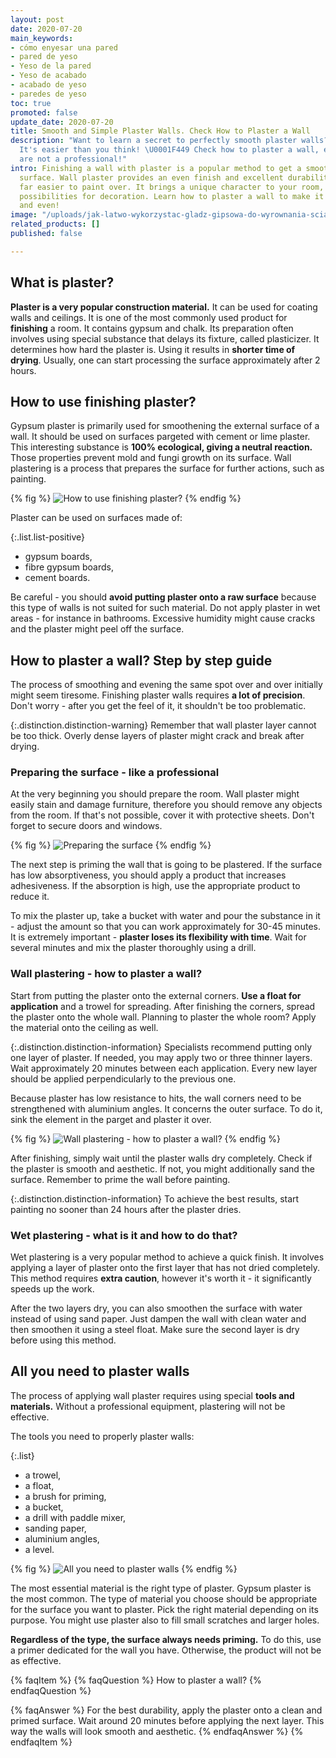 ```yaml
---
layout: post
date: 2020-07-20
main_keywords:
- cómo enyesar una pared
- pared de yeso
- Yeso de la pared
- Yeso de acabado
- acabado de yeso
- paredes de yeso
toc: true
promoted: false
update_date: 2020-07-20
title: Smooth and Simple Plaster Walls. Check How to Plaster a Wall
description: "Want to learn a secret to perfectly smooth plaster walls? \U0001F481‍♂️
  It's easier than you think! \U0001F449 Check how to plaster a wall, even if you
  are not a professional!"
intro: Finishing a wall with plaster is a popular method to get a smooth and aesthetic
  surface. Wall plaster provides an even finish and excellent durability. It is also
  far easier to paint over. It brings a unique character to your room, offering endless
  possibilities for decoration. Learn how to plaster a wall to make it perfectly smooth
  and even!
image: "/uploads/jak-latwo-wykorzystac-gladz-gipsowa-do-wyrownania-scian.jpg"
related_products: []
published: false

---
```

## What is plaster?

**Plaster is a very popular construction material.** It can be used for coating walls and ceilings. It is one of the most commonly used product for **finishing** a room. It contains gypsum and chalk. Its preparation often involves using special substance that delays its fixture, called plasticizer. It determines how hard the plaster is. Using it results in **shorter time of drying**. Usually, one can start processing the surface approximately after 2 hours.

## How to use finishing plaster?

Gypsum plaster is primarily used for smoothening the external surface of a wall. It should be used on surfaces pargeted with cement or lime plaster. This interesting substance is **100% ecological, giving a neutral reaction.** Those properties prevent mold and fungi growth on its surface. Wall plastering is a process that prepares the surface for further actions, such as painting.

{% fig %}
![How to use finishing plaster?](/uploads/1-gladz.jpg "How to use finishing plaster?")
{% endfig %}

Plaster can be used on surfaces made of:

{:.list.list-positive}
* gypsum boards,
* fibre gypsum boards,
* cement boards.

Be careful - you should **avoid putting plaster onto a raw surface** because this type of walls is not suited for such material. Do not apply plaster in wet areas - for instance in bathrooms. Excessive humidity might cause cracks and the plaster might peel off the surface.

## How to plaster a wall? Step by step guide

The process of smoothing and evening the same spot over and over initially might seem tiresome. Finishing plaster walls requires **a lot of precision**. Don't worry - after you get the feel of it, it shouldn't be too problematic.

{:.distinction.distinction-warning}
Remember that wall plaster layer cannot be too thick. Overly dense layers of plaster might crack and break after drying.

### Preparing the surface - like a professional

At the very beginning you should prepare the room. Wall plaster might easily stain and damage furniture, therefore you should remove any objects from the room. If that's not possible, cover it with protective sheets. Don't forget to secure doors and windows.

{% fig %}
![Preparing the surface](/uploads/folia-gladz.jpg "Preparing the surface")
{% endfig %}

The next step is priming the wall that is going to be plastered. If the surface has low absorptiveness, you should apply a product that increases adhesiveness. If the absorption is high, use the appropriate product to reduce it.

To mix the plaster up, take a bucket with water and pour the substance in it - adjust the amount so that you can work approximately for 30-45 minutes. It is extremely important - **plaster loses its flexibility with time**. Wait for several minutes and mix the plaster thoroughly using a drill.

### Wall plastering - how to plaster a wall?

Start from putting the plaster onto the external corners. **Use a float for application** and a trowel for spreading. After finishing the corners, spread the plaster onto the whole wall. Planning to plaster the whole room? Apply the material onto the ceiling as well.

{:.distinction.distinction-information}
Specialists recommend putting only one layer of plaster. If needed, you may apply two or three thinner layers. Wait approximately 20 minutes between each application. Every new layer should be applied perpendicularly to the previous one.

Because plaster has low resistance to hits, the wall corners need to be strengthened with aluminium angles. It concerns the outer surface. To do it, sink the element in the parget and plaster it over.

{% fig %}
![Wall plastering - how to plaster a wall?](/uploads/szpachl-gladz.jpg "Wall plastering - how to plaster a wall?")
{% endfig %}

After finishing, simply wait until the plaster walls dry completely. Check if the plaster is smooth and aesthetic. If not, you might additionally sand the surface. Remember to prime the wall before painting.

{:.distinction.distinction-information}
To achieve the best results, start painting no sooner than 24 hours after the plaster dries.

### Wet plastering - what is it and how to do that?

Wet plastering is a very popular method to achieve a quick finish. It involves applying a layer of plaster onto the first layer that has not dried completely. This method requires **extra caution**, however it's worth it - it significantly speeds up the work.

After the two layers dry, you can also smoothen the surface with water instead of using sand paper. Just dampen the wall with clean water and then smoothen it using a steel float. Make sure the second layer is dry before using this method.

## All you need to plaster walls

The process of applying wall plaster requires using special **tools and materials.** Without a professional equipment, plastering will not be effective.

The tools you need to properly plaster walls:

{:.list}
* a trowel,
* a float,
* a brush for priming,
* a bucket,
* a drill with paddle mixer,
* sanding paper,
* aluminium angles,
* a level.

{% fig %}
![All you need to plaster walls](/uploads/narzedzia-gladz.jpg "All you need to plaster walls")
{% endfig %}

The most essential material is the right type of plaster. Gypsum plaster is the most common. The type of material you choose should be appropriate for the surface you want to plaster. Pick the right material depending on its purpose. You might use plaster also to fill small scratches and larger holes.

**Regardless of the type, the surface always needs priming.** To do this, use a primer dedicated for the wall you have. Otherwise, the product will not be as effective.

{% faqItem %}
{% faqQuestion %}
How to plaster a wall?
{% endfaqQuestion %}

{% faqAnswer %}
For the best durability, apply the plaster onto a clean and primed surface. Wait around 20 minutes before applying the next layer. This way the walls will look smooth and aesthetic.
{% endfaqAnswer %}
{% endfaqItem %}